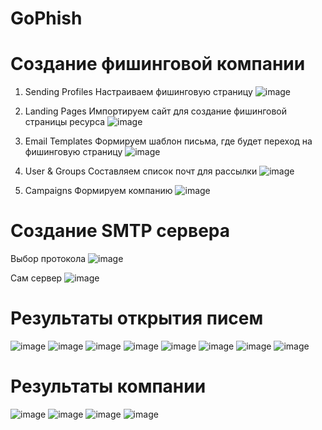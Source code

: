 # GoPhish

# Создание фишинговой компании

1. Sending Profiles
Настраиваем фишинговую страницу
![image](https://user-images.githubusercontent.com/56391887/165874588-7b9a9c27-cf4a-4b38-855e-3bf8c7de1181.png)

2. Landing Pages
Импортируем сайт для создание фишинговой страницы ресурса
![image](https://user-images.githubusercontent.com/56391887/165874142-8dfa2b15-7755-421b-8b63-e112420f88ac.png)

3. Email Templates
Формируем шаблон письма, где будет переход на фишинговую страницу
![image](https://user-images.githubusercontent.com/56391887/165874290-62d2a284-d622-48ae-92f0-58fea2d4d96f.png)

4. User & Groups
Составляем список почт для рассылки
![image](https://user-images.githubusercontent.com/56391887/165874401-db5aca78-641d-4f4d-a3fe-b44a0a1f1b54.png)

5. Campaigns
Формируем компанию
![image](https://user-images.githubusercontent.com/56391887/165874851-fef8d772-b543-4f1b-a5b7-0a70058cb309.png)

# Создание SMTP сервера

Выбор протокола
![image](https://user-images.githubusercontent.com/56391887/165875238-904afb9e-d930-4fb7-8f7f-322b53114a0b.png)

Сам сервер
![image](https://user-images.githubusercontent.com/56391887/165875287-f8f87645-a9ea-48f5-bed3-8f3021e90b73.png)

# Результаты открытия писем
![image](https://user-images.githubusercontent.com/56391887/165875525-00b45e98-0e33-4684-91d1-099fa6da7a2d.png)
![image](https://user-images.githubusercontent.com/56391887/165875664-04512e20-8cfb-4151-bb35-afc399554f64.png)
![image](https://user-images.githubusercontent.com/56391887/165875706-b035ba18-0cfe-4069-97b7-af8c82eb5a8f.png)
![image](https://user-images.githubusercontent.com/56391887/165875752-878fd789-ea22-453d-a5b7-b7c2f4e1a128.png)
![image](https://user-images.githubusercontent.com/56391887/165875767-707ec804-30e8-478a-b827-6eea7455736c.png)
![image](https://user-images.githubusercontent.com/56391887/165875792-7da5512f-95a1-45bd-9115-67a57512d66a.png)
![image](https://user-images.githubusercontent.com/56391887/165875827-480e8d78-483f-4c5c-b796-8cf9cc827502.png)
![image](https://user-images.githubusercontent.com/56391887/165876070-077fa1f0-83cc-497a-90db-342c3ef5a21e.png)

# Результаты компании

![image](https://user-images.githubusercontent.com/56391887/165876463-69f137ec-a102-4dc9-85f2-07bba70da449.png)
![image](https://user-images.githubusercontent.com/56391887/165876488-d992f7c5-12aa-44b9-adcc-501e0bc1fb9c.png)
![image](https://user-images.githubusercontent.com/56391887/165876556-ede80038-b8e0-4595-a484-13fb24784ca8.png)
![image](https://user-images.githubusercontent.com/56391887/165876630-b6f936e5-94db-4101-add0-e26e1fd446a6.png)






